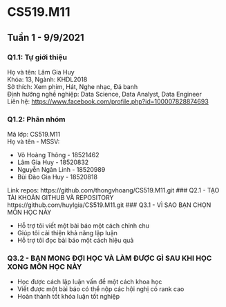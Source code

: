 # CS519.M11
## Tuần 1 - 9/9/2021
### Q1.1: Tự giới thiệu
Họ và tên: Lâm Gia Huy <br>
Khóa: 13, Ngành: KHDL2018 <br>
Sở thích: Xem phim, Hát, Nghe nhạc, Đá banh <br>
Định hướng nghề nghiệp: Data Science, Data Analyst, Data Engineer <br>
Liên hệ: https://www.facebook.com/profile.php?id=100007828874693 <br>
### Q1.2: Phân nhóm
Mã lớp: CS519.M11 <br>
Họ và tên - MSSV:
<ul>
  <li>Võ Hoàng Thông - 18521462 </li>
  <li>Lâm Gia Huy - 18520832</li>
  <li>Nguyễn Ngân Linh - 18520989</li>
   <li>Bùi Đào Gia Huy - 18520818</li>
</ul>
Link repos: https://github.com/thongvhoang/CS519.M11.git
### Q2.1 - TẠO TÀI KHOẢN GITHUB VÀ REPOSITORY
https://github.com/huylgia/CS519.M11.git
### Q3.1 - VÌ SAO BẠN CHỌN MÔN HỌC NÀY
<ul>
  <li>Hỗ trợ tôi viết một bài báo một cách chỉnh chu </li>
  <li>Giúp tôi cải thiện khả năng lập luận</li>
  <li>Hỗ trợ tôi đọc bài báo một cách hiệu quả</li>
</ul>

### Q3.2 - BẠN MONG ĐỢI HỌC VÀ LÀM ĐƯỢC GÌ SAU KHI HỌC XONG MÔN HỌC NÀY
<ul>
  <li>Học được cách lập luận vấn đề một cách khoa học </li>
  <li>Viết được một bài báo có thể nộp các hội nghị có rank cao</li>
  <li>Hoàn thành tốt khóa luận tốt nghiệp</li>
</ul>

